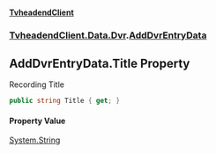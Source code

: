 #### [TvheadendClient](./index.md 'index')
### [TvheadendClient.Data.Dvr](./TvheadendClient-Data-Dvr.md 'TvheadendClient.Data.Dvr').[AddDvrEntryData](./TvheadendClient-Data-Dvr-AddDvrEntryData.md 'TvheadendClient.Data.Dvr.AddDvrEntryData')
## AddDvrEntryData.Title Property
Recording Title  
```csharp
public string Title { get; }
```
#### Property Value
[System.String](https://docs.microsoft.com/en-us/dotnet/api/System.String 'System.String')  
